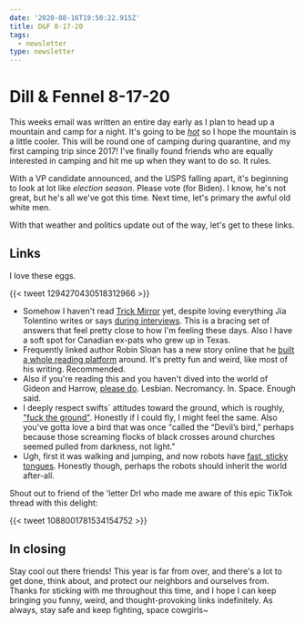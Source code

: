 ```yaml
---
date: '2020-08-16T19:50:22.915Z'
title: D&F 8-17-20
tags:
  - newsletter
type: newsletter
---
```


# Dill & Fennel 8-17-20

This weeks email was written an entire day early as I plan to head up a mountain and camp for a night. It's going to be [*hot*](https://weatherwest.com/archives/7427) so I hope the mountain is a little cooler. This will be round one of camping during quarantine, and my first camping trip since 2017! I've finally found friends who are equally interested in camping and hit me up when they want to do so. It rules.

With a VP candidate announced, and the USPS falling apart, it's beginning to look at lot like *election season*. Please vote (for Biden). I know, he's not great, but he's all we've got this time. Next time, let's primary the awful old white men.

With that weather and politics update out of the way, let's get to these links.

## Links

I love these eggs.

{{< tweet 1294270430518312966 >}}

* Somehow I haven't read [Trick Mirror](https://bookshop.org/books/trick-mirror-reflections-on-self-delusion/9780525510567) yet, despite loving everything Jia Tolentino writes or says [during interviews](https://www.interviewmagazine.com/culture/ask-a-sane-person-jia-tolentino-book-2020-hope). This is a bracing set of answers that feel pretty close to how I'm feeling these days. Also I have a soft spot for Canadian ex-pats who grew up in Texas.
* Frequently linked author Robin Sloan has a new story online that he [built a whole reading platform](https://www.robinsloan.com/books/annabel-scheme-serial/) around. It's pretty fun and weird, like most of his writing. Recommended.
* Also if you're reading this and you haven't dived into the world of Gideon and Harrow, [please do](https://us.macmillan.com/books/9781250313225). Lesbian. Necromancy. In. Space. Enough said.
* I deeply respect swifts` attitudes toward the ground, which is roughly, ["fuck the ground"](https://www.nytimes.com/2020/07/29/magazine/vesper-flights.html). Honestly if I could fly, I might feel the same. Also you've gotta love a bird that was once "called the “Devil’s bird,” perhaps because those screaming flocks of black crosses around churches seemed pulled from darkness, not light."
* Ugh, first it was walking and jumping, and now robots have [fast, sticky tongues](https://gizmodo.com/this-lightning-fast-robotic-tongue-ensures-youll-snatch-1844726672). Honestly though, perhaps the robots should inherit the world after-all.

Shout out to friend of the 'letter Drl who made me aware of this epic TikTok thread with this delight:

{{< tweet 1088001781534154752 >}}

## In closing

Stay cool out there friends! This year is far from over, and there's a lot to get done, think about, and protect our neighbors and ourselves from. Thanks for sticking with me throughout this time, and I hope I can keep bringing you funny, weird, and thought-provoking links indefinitely. As always, stay safe and keep fighting, space cowgirls~
